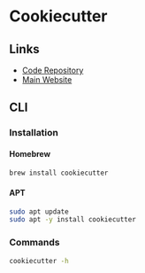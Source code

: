 # Cookiecutter

<!--
https://github.com/f213/django
https://github.com/reguengos/cookiecutter-argocd
-->

## Links

- [Code Repository](https://github.com/cookiecutter/cookiecutter)
- [Main Website](https://cookiecutter.readthedocs.io)

## CLI

### Installation

#### Homebrew

```sh
brew install cookiecutter
```

#### APT

```sh
sudo apt update
sudo apt -y install cookiecutter
```

### Commands

```sh
cookiecutter -h
```

